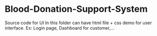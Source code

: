 # Blood-Donation-Support-System
Source code for UI
In this folder can have html file + css demo for user interface. 
Ex: Login page, Dashboard for customer,...


